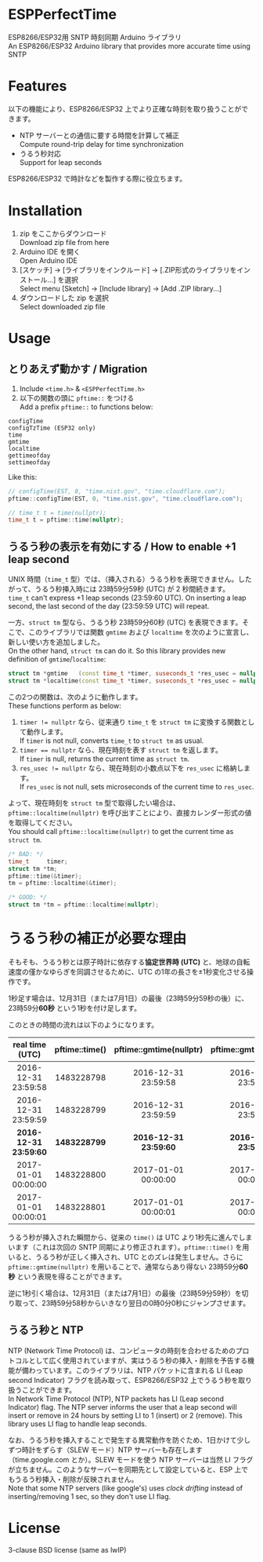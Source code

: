 # ESPPerfectTime

ESP8266/ESP32用 SNTP 時刻同期 Arduino ライブラリ<br>
An ESP8266/ESP32 Arduino library that provides more accurate time using SNTP

# Features

以下の機能により、ESP8266/ESP32 上でより正確な時刻を取り扱うことができます。

- NTP サーバーとの通信に要する時間を計算して補正<br>
  Compute round-trip delay for time synchronization
- うるう秒対応<br>
  Support for leap seconds

ESP8266/ESP32 で時計などを製作する際に役立ちます。

# Installation

1. zip をここからダウンロード<br>
   Download zip file from here
1. Arduino IDE を開く<br>
   Open Arduino IDE
1. \[スケッチ\] → \[ライブラリをインクルード\] → \[.ZIP形式のライブラリをインストール...\] を選択<br>
   Select menu \[Sketch\] -> \[Include library\] -> \[Add .ZIP library...\]
1. ダウンロードした zip を選択<br>
   Select downloaded zip file

# Usage
## とりあえず動かす / Migration

1. Include `<time.h>` &amp; `<ESPPerfectTime.h>`
1. 以下の関数の頭に `pftime::` をつける<br>
   Add a prefix `pftime::` to functions below:<br>
```
configTime
configTzTime (ESP32 only)
time
gmtime
localtime
gettimeofday
settimeofday
```

Like this:

```cpp
// configTime(EST, 0, "time.nist.gov", "time.cloudflare.com");
pftime::configTime(EST, 0, "time.nist.gov", "time.cloudflare.com");

// time_t t = time(nullptr);
time_t t = pftime::time(nullptr);
```

## うるう秒の表示を有効にする / How to enable +1 leap second

UNIX 時間（`time_t` 型）では、（挿入される）うるう秒を表現できません。したがって、うるう秒挿入時には 23時59分59秒 (UTC) が 2 秒間続きます。<br>
`time_t` can't express +1 leap seconds (23:59:60 UTC). On inserting a leap second, the last second of the day (23:59:59 UTC) will repeat.

一方、`struct tm` 型なら、うるう秒 23時59分60秒 (UTC) を表現できます。そこで、このライブラリでは関数 `gmtime` および `localtime` を次のように宣言し、新しい使い方を追加しました。<br>
On the other hand, `struct tm` can do it. So this library provides new definition of `gmtime`/`localtime`:

```cpp
struct tm *gmtime   (const time_t *timer, suseconds_t *res_usec = nullptr);
struct tm *localtime(const time_t *timer, suseconds_t *res_usec = nullptr);
```

この2つの関数は、次のように動作します。<br>
These functions perform as below:

1. `timer != nullptr` なら、従来通り `time_t` を `struct tm` に変換する関数として動作します。<br>
If `timer` is not null, converts `time_t` to `struct tm` as usual.
1. `timer == nullptr` なら、現在時刻を表す `struct tm` を返します。<br>
If `timer` is null, returns the current time as `struct tm`.
1. `res_usec != nullptr` なら、現在時刻の小数点以下を `res_usec` に格納します。<br>
If `res_usec` is not null, sets microseconds of the current time to `res_usec`.

よって、現在時刻を `struct tm` 型で取得したい場合は、`pftime::localtime(nullptr)` を呼び出すことにより、直接カレンダー形式の値を取得してください。<br>
You should call `pftime::localtime(nullptr)` to get the current time as `struct tm`.

```cpp
/* BAD: */
time_t     timer;
struct tm *tm;
pftime::time(&timer);
tm = pftime::localtime(&timer);

/* GOOD: */
struct tm *tm = pftime::localtime(nullptr);
```

# うるう秒の補正が必要な理由

そもそも、うるう秒とは原子時計に依存する**協定世界時 (UTC)** と、地球の自転速度の僅かなゆらぎを同調させるために、UTC の1年の長さを±1秒変化させる操作です。

1秒足す場合は、12月31日（または7月1日）の最後（23時59分59秒の後）に、23時59分**60秒** という1秒を付け足します。

このときの時間の流れは以下のようになります。

|real time (UTC)|pftime::time()|pftime::gmtime(nullptr)|pftime::gmtime(&timer)|::time()|::gmtime(&timer)|
|:---:|:---:|:---:|:---:|:---:|:---:|
|2016-12-31<br>23:59:58|1483228798|2016-12-31<br>23:59:58|2016-12-31<br>23:59:58|1483228798|2016-12-31<br>23:59:58|
|2016-12-31<br>23:59:59|1483228799|2016-12-31<br>23:59:59|2016-12-31<br>23:59:59|1483228799|2016-12-31<br>23:59:59|
|**2016-12-31<br>23:59:60**|**1483228799**|**2016-12-31<br>23:59:60**|**2016-12-31<br>23:59:59**|**1483228800**|**2017-01-01<br>00:00:00**|
|2017-01-01<br>00:00:00|1483228800|2017-01-01<br>00:00:00|2017-01-01<br>00:00:00|1483228801|2017-01-01<br>00:00:01|
|2017-01-01<br>00:00:01|1483228801|2017-01-01<br>00:00:01|2017-01-01<br>00:00:01|1483228802|2017-01-01<br>00:00:02|

うるう秒が挿入された瞬間から、従来の `time()` は UTC より1秒先に進んでしまいます（これは次回の SNTP 同期により修正されます）。`pftime::time()` を用いると、うるう秒が正しく挿入され、UTC とのズレは発生しません。さらに `pftime::gmtime(nullptr)` を用いることで、通常ならあり得ない 23時59分**60秒** という表現を得ることができます。

逆に1秒引く場合は、12月31日（または7月1日）の最後（23時59分59秒）を切り取って、23時59分58秒からいきなり翌日の0時0分0秒にジャンプさせます。

## うるう秒と NTP

NTP (Network Time Protocol) は、コンピュータの時刻を合わせるためのプロトコルとして広く使用されていますが、実はうるう秒の挿入・削除を予告する機能が備わっています。このライブラリは、NTP パケットに含まれる LI (Leap second Indicator) フラグを読み取って、ESP8266/ESP32 上でうるう秒を取り扱うことができます。<br>
In Network Time Protocol (NTP), NTP packets has LI (Leap second Indicator) flag. The NTP server informs the user that a leap second will insert or remove in 24 hours by setting LI to 1 (insert) or 2 (remove). This library uses LI flag to handle leap seconds.

なお、うるう秒を挿入することで発生する異常動作を防ぐため、1日かけて少しずつ時計をずらす（SLEW モード）NTP サーバーも存在します（time.google.com とか）。SLEW モードを使う NTP サーバーは当然 LI フラグが立ちません。このようなサーバーを同期先として設定していると、ESP 上でもうるう秒挿入・削除が反映されません。<br>
Note that some NTP servers (like google's) uses *clock drifting* instead of inserting/removing 1 sec, so they don't use LI flag.

# License

3-clause BSD license (same as lwIP)